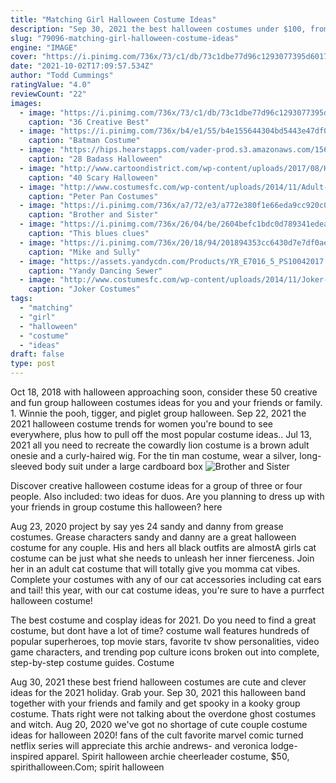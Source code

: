 ```yaml
---
title: "Matching Girl Halloween Costume Ideas"
description: "Sep 30, 2021 the best halloween costumes under $100, from jungle cruise to classic vampires. From tried-and-true skeletons and pirates to movie-inspired looks, we've rounded up cool and stylish ideas"
slug: "79096-matching-girl-halloween-costume-ideas"
engine: "IMAGE"
cover: "https://i.pinimg.com/736x/73/c1/db/73c1dbe77d96c1293077395d6017c4d3.jpg"
date: "2021-10-02T17:09:57.534Z"
author: "Todd Cummings"
ratingValue: "4.0"
reviewCount: "22"
images:
  - image: "https://i.pinimg.com/736x/73/c1/db/73c1dbe77d96c1293077395d6017c4d3.jpg"
    caption: "36 Creative Best"
  - image: "https://i.pinimg.com/736x/b4/e1/55/b4e155644304bd5443e47df0a75f4633.jpg"
    caption: "Batman Costume"
  - image: "https://hips.hearstapps.com/vader-prod.s3.amazonaws.com/1560959896-katniss-badass-halloween-1560959876.jpg?crop=1xw:1xh;center,top&resize=480:*"
    caption: "28 Badass Halloween"
  - image: "http://www.cartoondistrict.com/wp-content/uploads/2017/08/Halloween-Face-Painting-Ideascc5846bde7d9ffd8c1a41428bd60eb0c-halloween-make-up-halloween-horror.jpg"
    caption: "40 Scary Halloween"
  - image: "http://www.costumesfc.com/wp-content/uploads/2014/11/Adult-Peter-Pan-Costume.jpg"
    caption: "Peter Pan Costumes"
  - image: "https://i.pinimg.com/736x/a7/72/e3/a772e380f1e66eda9cc920c09904fbcb.jpg"
    caption: "Brother and Sister"
  - image: "https://i.pinimg.com/736x/26/04/be/2604befc1bdc0d789341edeafb0edd76--blues-clues-costume-clue-costume.jpg"
    caption: "This blues clues"
  - image: "https://i.pinimg.com/736x/20/18/94/201894353cc6430d7e7df0aec1df1084--best-friend-stuff-best-friends.jpg"
    caption: "Mike and Sully"
  - image: "https://assets.yandycdn.com/Products/YR_E7016_5_PS10042017.jpg"
    caption: "Yandy Dancing Sewer"
  - image: "http://www.costumesfc.com/wp-content/uploads/2014/11/Joker-Halloween-Costume.jpg"
    caption: "Joker Costumes"
tags:
  - "matching"
  - "girl"
  - "halloween"
  - "costume"
  - "ideas"
draft: false
type: post
---
```


Oct 18, 2018 with halloween approaching soon, consider these 50 creative and fun group halloween costumes ideas for you and your friends or family. 1. Winnie the pooh, tigger, and piglet group halloween. Sep 22, 2021 the 2021 halloween costume trends for women you're bound to see everywhere, plus how to pull off the most popular costume ideas.. Jul 13, 2021 all you need to recreate the cowardly lion costume is a brown adult onesie and a curly-haired wig. For the tin man costume, wear a silver, long-sleeved body suit under a large cardboard box
![Brother and Sister](https://i.pinimg.com/736x/a7/72/e3/a772e380f1e66eda9cc920c09904fbcb.jpg "Brother and Sister")

Discover creative halloween costume ideas for a group of three or four people. Also included: two ideas for duos. Are you planning to dress up with your friends in group costume this halloween? here
<!--inArticleAds-->

<!--galleryOne-->

Aug 23, 2020 project by say yes 24  sandy and danny from grease costumes. Grease characters sandy and danny are a great halloween costume for any couple. His and hers all black outfits are almostA girls cat costume can be just what she needs to unleash her inner fierceness. Join her in an adult cat costume that will totally give you momma cat vibes. Complete your costumes with any of our cat accessories including cat ears and tail! this year, with our cat costume ideas, you're sure to have a purrfect halloween costume!
<!--inArticleAds-->

<!--galleryTwo-->

The best costume and cosplay ideas for 2021. Do you need to find a great costume, but dont have a lot of time? costume wall features hundreds of popular superheroes, top movie stars, favorite tv show personalities, video game characters, and trending pop culture icons broken out into complete, step-by-step costume guides. Costume
<!--galleryThree-->

Aug 30, 2021 these best friend halloween costumes are cute and clever ideas for the 2021 holiday. Grab your. Sep 30, 2021 this halloween band together with your friends and family and get spooky in a kooky group costume. Thats right  were not talking about the overdone ghost costumes and witch. Aug 20, 2020 we've got no shortage of cute couple costume ideas for halloween 2020! fans of the cult favorite marvel comic turned netflix series will appreciate this archie andrews- and veronica lodge-inspired apparel. Spirit halloween archie cheerleader costume, $50, spirithalloween.Com; spirit halloween